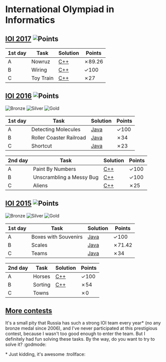 # International Olympiad in Informatics

## [IOI 2017](https://contest.yandex.ru/ioi/contest/4767/enter/) ![Points](https://img.shields.io/badge/points-216.26/300-blue.svg)

| 1st day | Task | Solution | Points |
|---| ---- | ------ | -------- |
| A | Nowruz | [C++](./IOI%202017/nowruz) | ✗89.26 |
| B | Wiring | [C++](./IOI%202017/wiring.cpp) | ✓100 |
| C | Toy Train | [C++](./IOI%202016/train.cpp) | ✗27 |

## [IOI 2016](https://contest.yandex.ru/contest/2830/problems/) ![Points](https://img.shields.io/badge/points-382/600-blue.svg)

![Bronze](https://img.shields.io/badge/bronze-240/600-C3834C.svg)
![Silver](https://img.shields.io/badge/silver-328/600-lightgrey.svg)
![Gold](https://img.shields.io/badge/gold-416/600-yellow.svg)

| 1st day | Task | Solution | Points |
|---| ---- | ------ | -------- |
| A | Detecting Molecules | [Java](./IOI%202016/molecules.java) | ✓100 |
| B | Roller Coaster Railroad | [Java](./IOI%202016/railroad.java) | ✗34 |
| C | Shortcut | [Java](./IOI%202016/shortcut.java) | ✗23 |

| 2nd day | Task | Solution | Points |
|---| ---- | ------ | -------- |
| A | Paint By Numbers | [C++](./IOI%202016/paint.cpp) | ✓100 |
| B | Unscrambling a Messy Bug | [C++](./IOI%202016/messy.cpp) | ✓100 |
| C | Aliens | [C++](./IOI%202016/aliens.cpp) | ✗25 |

## [IOI 2015](https://contest.yandex.ru/contest/1446/problems/) ![Points](https://img.shields.io/badge/points-359.42/600-blue.svg)

![Bronze](https://img.shields.io/badge/bronze-185.45/600-C3834C.svg)
![Silver](https://img.shields.io/badge/silver-325.55/600-lightgrey.svg)
![Gold](https://img.shields.io/badge/gold-440.42/600-yellow.svg)

| 1st day | Task | Solution | Points |
|---| ---- | ------ | -------- |
| A | Boxes with Souvenirs | [Java](./IOI%202015/boxes.java) | ✓100 |
| B | Scales | [Java](./IOI%202015/scales.java) | ✗71.42 |
| C | Teams | [Java](./IOI%202015/teams.java) | ✗34 |

| 2nd day | Task | Solution | Points |
|---| ---- | ------ | -------- |
| A | Horses | [C++](./IOI%202015/horses.cpp) | ✓100 |
| B | Sorting | [C++](./IOI%202015/sorting.cpp) | ✗54 |
| C | Towns |  | ✗0 |

## [More contests](https://contest.yandex.ru/ioi/?lang=en)

It's a small pity that Russia has such a strong IOI team every year\* (no any bronze medal since 2006), and I've never participated at this prestigious contest, because I wasn't too good enough to enter the team. But I definitely had fun solving these tasks. By the way, do you want to try to solve it? :godmode:

\* Just kidding, it's awesome :trollface:
